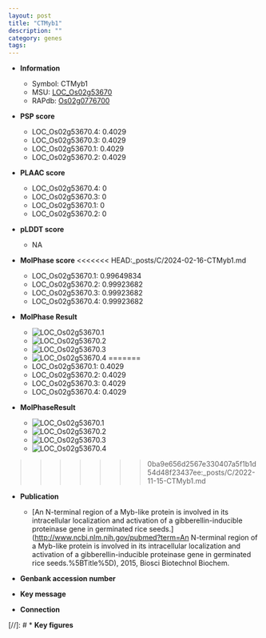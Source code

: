 ```yaml
---
layout: post
title: "CTMyb1"
description: ""
category: genes
tags: 
---
```


* **Information**  
    + Symbol: CTMyb1  
    + MSU: [LOC_Os02g53670](http://rice.plantbiology.msu.edu/cgi-bin/ORF_infopage.cgi?orf=LOC_Os02g53670)  
    + RAPdb: [Os02g0776700](http://rapdb.dna.affrc.go.jp/viewer/gbrowse_details/irgsp1?name=Os02g0776700)  

* **PSP score**  
    + LOC_Os02g53670.4: 0.4029 
    + LOC_Os02g53670.3: 0.4029 
    + LOC_Os02g53670.1: 0.4029 
    + LOC_Os02g53670.2: 0.4029 

* **PLAAC score**  
    + LOC_Os02g53670.4: 0 
    + LOC_Os02g53670.3: 0 
    + LOC_Os02g53670.1: 0 
    + LOC_Os02g53670.2: 0 

* **pLDDT score**
    + NA


* **MolPhase score**
<<<<<<< HEAD:_posts/C/2024-02-16-CTMyb1.md
    + LOC_Os02g53670.1: 0.99649834
    + LOC_Os02g53670.2: 0.99923682
    + LOC_Os02g53670.3: 0.99923682
    + LOC_Os02g53670.4: 0.99923682

* **MolPhase Result**
    + ![LOC_Os02g53670.1](https://304243504.github.io/Pictures/LOC_Os02g/LOC_Os02g53670.1.png)
    + ![LOC_Os02g53670.2](https://304243504.github.io/Pictures/LOC_Os02g/LOC_Os02g53670.2.png)
    + ![LOC_Os02g53670.3](https://304243504.github.io/Pictures/LOC_Os02g/LOC_Os02g53670.3.png)
    + ![LOC_Os02g53670.4](https://304243504.github.io/Pictures/LOC_Os02g/LOC_Os02g53670.4.png)
=======
    + LOC_Os02g53670.1: 0.4029
    + LOC_Os02g53670.2: 0.4029
    + LOC_Os02g53670.3: 0.4029
    + LOC_Os02g53670.4: 0.4029

* **MolPhaseResult**
    + ![LOC_Os02g53670.1](https://ricepsp.github.io/pictures/LOC_Os02g/LOC_Os02g53670.1.png)
    + ![LOC_Os02g53670.2](https://ricepsp.github.io/pictures/LOC_Os02g/LOC_Os02g53670.2.png)
    + ![LOC_Os02g53670.3](https://ricepsp.github.io/pictures/LOC_Os02g/LOC_Os02g53670.3.png)
    + ![LOC_Os02g53670.4](https://ricepsp.github.io/pictures/LOC_Os02g/LOC_Os02g53670.4.png)
>>>>>>> 0ba9e656d2567e330407a5f1b1d54d48f23437ee:_posts/C/2022-11-15-CTMyb1.md

* **Publication**  
    + [An N-terminal region of a Myb-like protein is involved in its intracellular localization and activation of a gibberellin-inducible proteinase gene in germinated rice seeds.](http://www.ncbi.nlm.nih.gov/pubmed?term=An N-terminal region of a Myb-like protein is involved in its intracellular localization and activation of a gibberellin-inducible proteinase gene in germinated rice seeds.%5BTitle%5D), 2015, Biosci Biotechnol Biochem.

* **Genbank accession number**  

* **Key message**  

* **Connection**  

[//]: # * **Key figures**  


